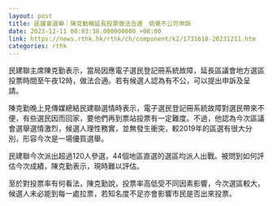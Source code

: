 ```yaml
---
layout: post
title: 區議會選舉｜陳克勤稱延長投票做法合適　倘覺不公可申訴
date: 2023-12-11 00:03:38.000000000 +08:00
link: https://news.rthk.hk/rthk/ch/component/k2/1731618-20231211.htm
categories: rthk
---
```


民建聯主席陳克勤表示，當局因應電子選民登記冊系統故障，延長區議會地方選區投票時間至午夜12時，做法合適。若有候選人認為有不公，可以提出申訴及呈請。

陳克勤晚上見傳媒總結民建聯選情時表示，電子選民登記冊系統故障對選民帶來不便，有些選民因而回家，要他們再到票站投票有一定難度。不過，他認為今次區議會選舉選情激烈，候選人理性務實，並無發生衝突，較2019年的區選有很大分別，形容今次是一場優質選舉。

民建聯今次派出超過120人參選，44個地區直選的選區均派人出戰。被問到如何評估今次成績，陳克勤表示，現時難以評估。

至於對投票率有何看法，陳克勤說，投票率高低受不同因素影響，今次選區較大，候選人未必能到每一處拉票，若知名度不足亦會影響市民是否出來投票。

